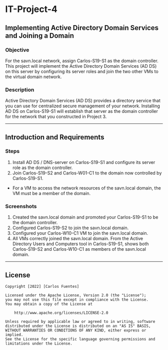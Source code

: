 # IT-Project-4
## Implementing Active Directory Domain Services and Joining a Domain
### Objective
For the savn.local network, assign Carlos-S19-S1 as the domain controller. This project will implement the Active Directory Domain Services (AD DS) on this server by configuring its server roles and join the two other VMs to the virtual domain network.

### Description
Active Directory Domain Services (AD DS) provides a directory service that you can use for centralized secure management of your network. Installing AD DS on Carlos-S19-S1 will establish that server as the domain controller for the network that you constructed in Project 3.

------------------------------------------------------------------------------------------------------------------------------------------
## Introduction and Requirements

### Steps
1. Install AD DS / DNS-server on Carlos-S19-S1 and configure its server role as the domain controller.
2. Join Carlos-S19-S2 and Carlos-W01-C1 to the domain now controlled by Carlos-S19-S1.
- For a VM to access the network resources of the savn.local domain, the VM must be a member of the domain.

### Screenshots
1. Created the savn.local domain and promoted your Carlos-S19-S1 to be the domain controller.
2. Configured Carlos-S19-S2 to join the savn.local domain.
3. Configured your Carlos-W10-C1 VM to join the savn.local domain.
4. All VMs correctly joined the savn.local domain. From the Active Directory Users and Computers tool in Carlos-S19-S1, shows both
   Carlos-S19-S2 and Carlos-W10-C1 as members of the savn.local domain.

------------------------------------------------------------------------------------------------------------------------------------------

## License

    Copyright [2022] [Carlos Fuentes]

    Licensed under the Apache License, Version 2.0 (the "License");
    you may not use this file except in compliance with the License.
    You may obtain a copy of the License at

        http://www.apache.org/licenses/LICENSE-2.0

    Unless required by applicable law or agreed to in writing, software
    distributed under the License is distributed on an "AS IS" BASIS,
    WITHOUT WARRANTIES OR CONDITIONS OF ANY KIND, either express or implied.
    See the License for the specific language governing permissions and
    limitations under the License.
